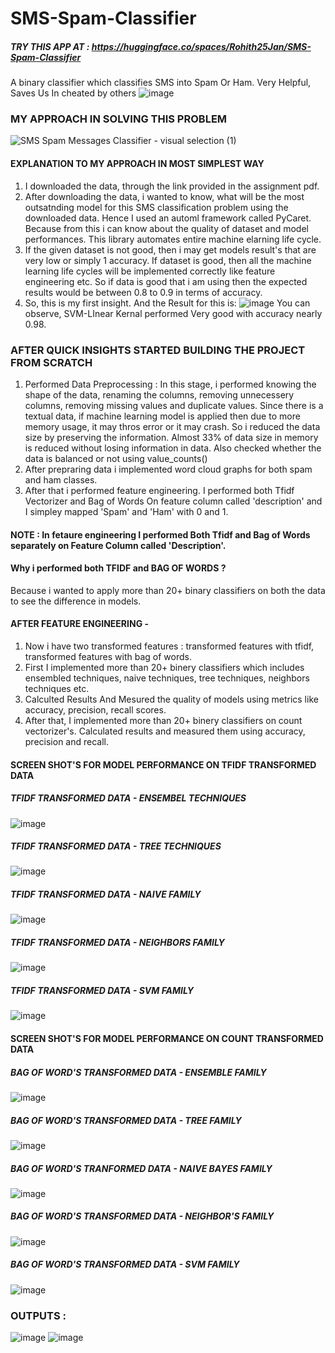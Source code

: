 # SMS-Spam-Classifier
##### TRY THIS APP AT : https://huggingface.co/spaces/Rohith25Jan/SMS-Spam-Classifier
A binary classifier which classifies SMS into Spam Or Ham. Very Helpful, Saves Us In cheated by others
![image](https://github.com/user-attachments/assets/a57f9f01-1688-44ed-8332-66b52241d9d5)
### MY APPROACH IN SOLVING THIS PROBLEM
![SMS Spam Messages Classifier - visual selection (1)](https://github.com/user-attachments/assets/c37e8990-8790-41db-b529-da26540fa5a7)
#### EXPLANATION TO MY APPROACH IN MOST SIMPLEST WAY
1. I downloaded the data, through the link provided in the assignment pdf.
2. After downloading the data, i wanted to know, what will be the most outsatnding model for this SMS classification problem using the downloaded data. Hence I used an automl framework called PyCaret. Because from this i can know about the quality of dataset and model performances. This library automates entire machine elarning life cycle.
3. If the given dataset is not good, then i may get models result's that are very low or simply 1 accuracy. If dataset is good, then all the machine learning life cycles will be implemented correctly like feature engineering etc. So if data is good that i am using then the expected results would be between 0.8 to 0.9 in terms of accuracy.
4. So, this is my first insight. And the Result for this is:
![image](https://github.com/user-attachments/assets/74cb5289-2daa-44e0-876a-49785329c7d5)
You can observe, SVM-LInear Kernal performed Very good with accuracy nearly 0.98.
### AFTER QUICK INSIGHTS STARTED BUILDING THE PROJECT FROM SCRATCH
1. Performed Data Preprocessing : In this stage, i performed knowing the shape of the data, renaming the columns, removing unnecessery columns, removing missing values and duplicate values. Since there is a textual data, if machine learning model is applied then due to more memory usage, it may thros error or it may crash. So i reduced the data size by preserving the information. Almost 33% of data size in memory is reduced without losing information in data. Also checked whether the data is balanced or not using value_counts()
2. After prepraring data i implemented word cloud graphs for both spam and ham classes.
3. After that i performed feature engineering. I performed both Tfidf Vectorizer and Bag of Words On feature column called 'description' and I simpley mapped 'Spam' and 'Ham' with 0 and 1.
#### NOTE : In fetaure engineering I performed Both Tfidf and Bag of Words separately on Feature Column called 'Description'.
#### Why i performed both TFIDF and BAG OF WORDS ? 
Because i wanted to apply more than 20+ binary classifiers on both the data to see the difference in models.

#### AFTER FEATURE ENGINEERING -
1. Now i have two transformed features : transformed features with tfidf, transformed features with bag of words.
2. First I implemented more than 20+ binery classifiers which includes ensembled techniques, naive techniques, tree techniques, neighbors techniques etc.
3. Calculted Results And Mesured the quality of models using metrics like accuracy, precision, recall scores.
4. After that, I implemented more than 20+ binery classifiers on count vectorizer's. Calculated results and measured them using accuracy, precision and recall.

#### SCREEN SHOT'S FOR MODEL PERFORMANCE ON TFIDF TRANSFORMED DATA
##### TFIDF TRANSFORMED DATA - ENSEMBEL TECHNIQUES
![image](https://github.com/user-attachments/assets/7ffa3e15-059e-47ae-aa9b-9c20f5b53430)
##### TFIDF TRANSFORMED DATA - TREE TECHNIQUES
![image](https://github.com/user-attachments/assets/18fb49d9-8684-41b1-b326-dacb4b895e75)
##### TFIDF TRANSFORMED DATA - NAIVE FAMILY
![image](https://github.com/user-attachments/assets/c71fb7dd-8b89-466a-bac6-c61bf37e9796)
##### TFIDF TRANSFORMED DATA - NEIGHBORS FAMILY
![image](https://github.com/user-attachments/assets/6d2b63a8-3a28-43e1-b44f-6045c8225293)
##### TFIDF TRANSFORMED DATA - SVM FAMILY
![image](https://github.com/user-attachments/assets/e69e08f3-d0c8-4a4b-afd8-23de14987a05)

#### SCREEN SHOT'S FOR MODEL PERFORMANCE ON COUNT TRANSFORMED DATA
##### BAG OF WORD'S TRANSFORMED DATA - ENSEMBLE FAMILY
![image](https://github.com/user-attachments/assets/2bcc08dc-0971-40fe-b9ab-290383e88773)
##### BAG OF WORD'S TRANSFORMED DATA - TREE FAMILY
![image](https://github.com/user-attachments/assets/ad8885fd-04e5-4ca0-b131-4dcf18e029f0)
##### BAG OF WORD'S TRANFORMED DATA - NAIVE BAYES FAMILY
![image](https://github.com/user-attachments/assets/61943f47-8df6-4582-b8f5-c5e1c75ce8a0)

##### BAG OF WORD'S TRANSFORMED DATA - NEIGHBOR'S FAMILY
![image](https://github.com/user-attachments/assets/0a158004-eb48-4b87-a439-51678eb9775e)
##### BAG OF WORD'S TRANSFORMED DATA - SVM FAMILY
![image](https://github.com/user-attachments/assets/22a43af2-2cd6-4c35-9262-9ac20a6abb47)

### OUTPUTS :
![image](https://github.com/user-attachments/assets/b190f49f-752d-47b2-adf6-7f6cfa854421)
![image](https://github.com/user-attachments/assets/45c73b9b-d9da-4fa2-9507-d56768fd94fe)
